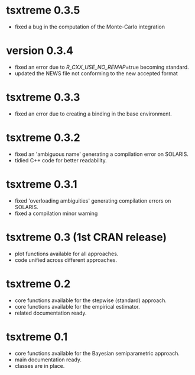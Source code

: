 # tsxtreme 0.3.5

* fixed a bug in the computation of the Monte-Carlo integration

# version 0.3.4

* fixed an error due to _R_CXX_USE_NO_REMAP_=true becoming standard.
* updated the NEWS file not conforming to the new accepted format

# tsxtreme 0.3.3

* fixed an error due to creating a binding in the base environment.

# tsxtreme 0.3.2

* fixed an 'ambiguous name' generating a compilation error on SOLARIS.
* tidied C++ code for better readability.

# tsxtreme 0.3.1

* fixed 'overloading ambiguities' generating compilation errors on SOLARIS.
* fixed a compilation minor warning

# tsxtreme 0.3 (1st CRAN release)

* plot functions available for all approaches.
* code unified across different approaches.

# tsxtreme 0.2

* core functions available for the stepwise (standard) approach.
* core functions available for the empirical estimator.
* related documentation ready.

# tsxtreme 0.1

* core functions available for the Bayesian semiparametric approach.
* main documentation ready.
* classes are in place.
